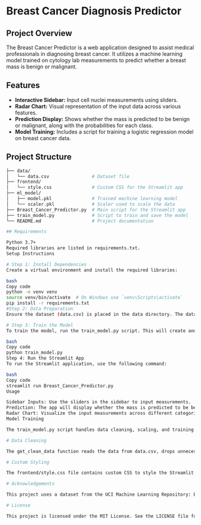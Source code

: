 # Breast Cancer Diagnosis Predictor

## Project Overview

The Breast Cancer Predictor is a web application designed to assist medical professionals in diagnosing breast cancer. It utilizes a machine learning model trained on cytology lab measurements to predict whether a breast mass is benign or malignant.

## Features

- **Interactive Sidebar:** Input cell nuclei measurements using sliders.
- **Radar Chart:** Visual representation of the input data across various features.
- **Prediction Display:** Shows whether the mass is predicted to be benign or malignant, along with the probabilities for each class.
- **Model Training:** Includes a script for training a logistic regression model on breast cancer data.

## Project Structure

```bash
├── data/
│   └── data.csv                # Dataset file
├── frontend/
│   └── style.css               # Custom CSS for the Streamlit app
├── ml_model/
│   ├── model.pkl               # Trained machine learning model
│   └── scaler.pkl              # Scaler used to scale the data
├── Breast_Cancer_Predictor.py  # Main script for the Streamlit app
├── train_model.py              # Script to train and save the model
└── README.md                   # Project documentation

## Requirements

Python 3.7+
Required libraries are listed in requirements.txt.
Setup Instructions

# Step 1: Install Dependencies
Create a virtual environment and install the required libraries:

bash
Copy code
python -m venv venv
source venv/bin/activate  # On Windows use `venv\Scripts\activate`
pip install -r requirements.txt
#Step 2: Data Preparation
Ensure the dataset (data.csv) is placed in the data directory. The dataset should contain the necessary columns for the model to make predictions.

# Step 3: Train the Model
To train the model, run the train_model.py script. This will create and save the model and scaler in the ml_model directory.

bash
Copy code
python train_model.py
Step 4: Run the Streamlit App
To run the Streamlit application, use the following command:

bash
Copy code
streamlit run Breast_Cancer_Predictor.py
Usage

Sidebar Inputs: Use the sliders in the sidebar to input measurements.
Prediction: The app will display whether the mass is predicted to be benign or malignant, along with the probabilities.
Radar Chart: Visualize the input measurements across different categories.
Model Training

The train_model.py script handles data cleaning, scaling, and training the logistic regression model. It saves the trained model and scaler for use in the Streamlit app.

# Data Cleaning

The get_clean_data function reads the data from data.csv, drops unnecessary columns, and maps the diagnosis column to binary values (1 for malignant, 0 for benign).

# Custom Styling

The frontend/style.css file contains custom CSS to style the Streamlit app.

# Acknowledgements

This project uses a dataset from the UCI Machine Learning Repository: Breast Cancer Wisconsin (Diagnostic) Data Set. The machine learning model and the Streamlit app provide a tool to aid in diagnosis but should not replace professional medical advice.

# License

This project is licensed under the MIT License. See the LICENSE file for more details.
